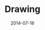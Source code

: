 ---
layout: default
modal-id: 6
date: 2014-07-16
img: drawing.png
alt: image-alt
title: Drawing
# project-date: April 2014
# client: Start Bootstrap
# category: Web Development
description:  <p>Drawing is always fun! Some of these are following tutorials, but most are just random things. ^^ </p> <br><br><div class="container portfolio-flex-grid"> <div class="col-lg-9"> <div class="portfolio-flex-row" > <div class="portfolio-flex-item portfolio-item"> <img src="img/portfolio/drawing/drawing-10.jpg" class="img-responsive"> </div> <div class="portfolio-flex-item portfolio-item"> <img src="img/portfolio/drawing/drawing-1.jpg" class="img-responsive"> </div>  <div class="portfolio-flex-item portfolio-item"> <img src="img/portfolio/drawing/drawing-4.jpg" class="img-responsive"> </div> <div class="portfolio-flex-item portfolio-item"> <img src="img/portfolio/drawing/drawing-2.jpg" class="img-responsive"> </div> <div class="portfolio-flex-item portfolio-item"> <img src="img/portfolio/drawing/drawing-7.jpg" class="img-responsive"> </div> <div class="portfolio-flex-item portfolio-item"> <img src="img/portfolio/drawing/drawing-3.jpg" class="img-responsive"> </div> <div class="portfolio-flex-item portfolio-item"> <img src="img/portfolio/drawing/drawing-6.jpg" class="img-responsive"> </div> <div class="portfolio-flex-item portfolio-item"> <img src="img/portfolio/drawing/drawing-8.jpg" class="img-responsive"> </div> <div class="portfolio-flex-item portfolio-item"> <img src="img/portfolio/drawing/drawing-11.jpg" class="img-responsive"> </div> <div class="portfolio-flex-item portfolio-item"> <img src="img/portfolio/drawing/drawing-5.jpg" class="img-responsive"> </div> <div class="portfolio-flex-item portfolio-item"> <img src="img/portfolio/drawing/drawing-9.jpg" class="img-responsive"> </div></div> </div> </div>
---